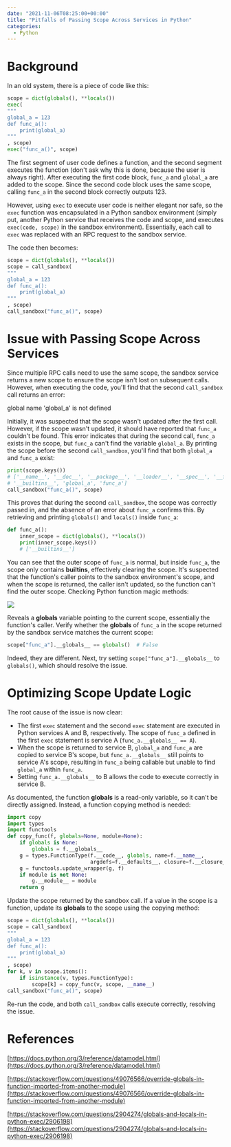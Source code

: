 ```yaml
---
date: "2021-11-06T08:25:00+00:00"
title: "Pitfalls of Passing Scope Across Services in Python"
categories:
  - Python
---
```


# Background

In an old system, there is a piece of code like this:

```python
scope = dict(globals(), **locals())
exec(
"""
global_a = 123
def func_a():
    print(global_a)
"""
, scope)
exec("func_a()", scope)
```

The first segment of user code defines a function, and the second segment executes the function (don't ask why this is done, because the user is always right). After executing the first code block, `func_a` and `global_a` are added to the scope. Since the second code block uses the same scope, calling `func_a` in the second block correctly outputs 123.

However, using `exec` to execute user code is neither elegant nor safe, so the `exec` function was encapsulated in a Python sandbox environment (simply put, another Python service that receives the code and scope, and executes `exec(code, scope)` in the sandbox environment). Essentially, each call to `exec` was replaced with an RPC request to the sandbox service.

The code then becomes:

```python
scope = dict(globals(), **locals())
scope = call_sandbox(
"""
global_a = 123
def func_a():
    print(global_a)
"""
, scope)
call_sandbox("func_a()", scope)
```

# Issue with Passing Scope Across Services

Since multiple RPC calls need to use the same scope, the sandbox service returns a new scope to ensure the scope isn't lost on subsequent calls. However, when executing the code, you'll find that the second `call_sandbox` call returns an error:

global name 'global_a' is not defined

Initially, it was suspected that the scope wasn't updated after the first call. However, if the scope wasn't updated, it should have reported that `func_a` couldn't be found. This error indicates that during the second call, `func_a` exists in the scope, but `func_a` can't find the variable `global_a`. By printing the scope before the second `call_sandbox`, you'll find that both `global_a` and `func_a` exist:

```python
print(scope.keys())
# ['__name__', '__doc__', '__package__', '__loader__', '__spec__', '__file__', '__cached__',
# '__builtins__', 'global_a', 'func_a']
call_sandbox("func_a()", scope)
```

This proves that during the second `call_sandbox`, the scope was correctly passed in, and the absence of an error about `func_a` confirms this. By retrieving and printing `globals()` and `locals()` inside `func_a`:

```python
def func_a():
    inner_scope = dict(globals(), **locals())
    print(inner_scope.keys())
    # ['__builtins__']
```

You can see that the outer scope of `func_a` is normal, but inside `func_a`, the scope only contains **builtins**, effectively clearing the scope. It's suspected that the function's caller points to the sandbox environment's scope, and when the scope is returned, the caller isn't updated, so the function can't find the outer scope. Checking Python function magic methods:

![](/images/20211106_01.png)

Reveals a **globals** variable pointing to the current scope, essentially the function's caller. Verify whether the **globals** of `func_a` in the scope returned by the sandbox service matches the current scope:

```python
scope["func_a"].__globals__ == globals()  # False
```

Indeed, they are different. Next, try setting `scope["func_a"].__globals__` to `globals()`, which should resolve the issue.

# Optimizing Scope Update Logic

The root cause of the issue is now clear:

- The first `exec` statement and the second `exec` statement are executed in Python services A and B, respectively. The scope of `func_a` defined in the first `exec` statement is service A (`func_a.__globals__ == A`).
- When the scope is returned to service B, `global_a` and `func_a` are copied to service B's scope, but `func_a.__globals__` still points to service A's scope, resulting in `func_a` being callable but unable to find `global_a` within `func_a`.
- Setting `func_a.__globals__` to B allows the code to execute correctly in service B.

As documented, the function **globals** is a read-only variable, so it can't be directly assigned. Instead, a function copying method is needed:

```python
import copy
import types
import functools
def copy_func(f, globals=None, module=None):
    if globals is None:
        globals = f.__globals__
    g = types.FunctionType(f.__code__, globals, name=f.__name__,
                           argdefs=f.__defaults__, closure=f.__closure__)
    g = functools.update_wrapper(g, f)
    if module is not None:
        g.__module__ = module
    return g
```

Update the scope returned by the sandbox call. If a value in the scope is a function, update its **globals** to the scope using the copying method:

```python
scope = dict(globals(), **locals())
scope = call_sandbox(
"""
global_a = 123
def func_a():
    print(global_a)
"""
, scope)
for k, v in scope.items():
    if isinstance(v, types.FunctionType):
        scope[k] = copy_func(v, scope, __name__)
call_sandbox("func_a()", scope)
```

Re-run the code, and both `call_sandbox` calls execute correctly, resolving the issue.

# References

[https://docs.python.org/3/reference/datamodel.html](https://docs.python.org/3/reference/datamodel.html)

[https://stackoverflow.com/questions/49076566/override-globals-in-function-imported-from-another-module](https://stackoverflow.com/questions/49076566/override-globals-in-function-imported-from-another-module)

[https://stackoverflow.com/questions/2904274/globals-and-locals-in-python-exec/2906198](https://stackoverflow.com/questions/2904274/globals-and-locals-in-python-exec/2906198)